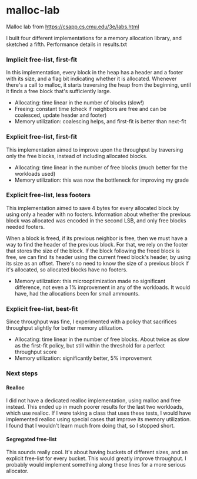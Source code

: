 # malloc-lab
Malloc lab from https://csapp.cs.cmu.edu/3e/labs.html

I built four different implementations for a memory allocation library, and sketched a fifth. Performance details in results.txt

### Implicit free-list, first-fit
In this implementation, every block in the heap has a header and a footer with its size, and a flag bit indicating whether it is allocated. Whenever there's a call to malloc, it starts traversing the heap from the beginning, until it finds a free block that's sufficiently large.
- Allocating: time linear in the number of blocks (slow!)
- Freeing: constant time (check if neighbors are free and can be coalesced, update header and footer)
- Memory utilization: coalescing helps, and first-fit is better than next-fit

### Explicit free-list, first-fit
This implementation aimed to improve upon the throughput by traversing only the free blocks, instead of including allocated blocks.
- Allocating: time linear in the number of free blocks (much better for the workloads used)
- Memory utilization: this was now the bottleneck for improving my grade

### Explicit free-list, less footers
This implementation aimed to save 4 bytes for every allocated block by using only a header with no footers. Information about whether the previous block was allocated was encoded in the second LSB, and only free blocks needed footers.

When a block is freed, if its previous neighbor is free, then we must have a way to find the header of the previous block. For that, we rely on the footer that stores the size of the block. If the block following the freed block is free, we can find its header using the current freed block's header, by using its size as an offset. There's no need to know the size of a previous block if it's allocated, so allocated blocks have no footers.
- Memory utilization: this microoptimization made no significant difference, not even a 1% improvement in any of the workloads. It would have, had the allocations been for small ammounts.

### Explicit free-list, best-fit
Since throughput was fine, I experimented with a policy that sacrifices throughput slightly for better memory utilization.
- Allocating: time linear in the number of free blocks. About twice as slow as the first-fit policy, but still within the threshold for a perfect throughput score
- Memory utilization: significantly better, 5% improvement

### Next steps
#### Realloc
I did not have a dedicated realloc implementation, using malloc and free instead. This ended up in much poorer results for the last two workloads, which use realloc. If I were taking a class that uses these tests, I would have implemented realloc using special cases that improve its memory utilization. I found that I wouldn't learn much from doing that, so I stopped short.
#### Segregated free-list
This sounds really cool. It's about having buckets of different sizes, and an explicit free-list for every bucket. This would greatly improve throughput. I probably would implement something along these lines for a more serious allocator.
